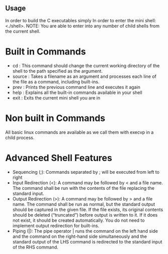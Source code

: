 ## Usage
In order to build the C executables simply <make all>
In order to enter the mini shell: <./shell>. NOTE: You are able to enter into any number of child shells from the current shell.

# Built in Commands
- cd <directory> : This command should change the current working directory of the shell to the path specified as the argument.
- source <file> : Takes a filename as an argument and processes each line of the file as a command, including built-ins.
- prev : Prints the previous command line and executes it again
- help : Explains all the built-in commands available in your shell
- exit : Exits the current mini shell you are in

# Non built in Commands
All basic linux commands are available as we call them with execvp in a child process.

# Advanced Shell Features
- Sequencing (;): Commands separated by ; will be executed from left to right
- Input Redirection (<): A command may be followed by < and a file name. The command shall be run with the contents of the file replacing the standard input.
- Output Redirection (>): A command may be followed by > and a file name. The command shall be run as normal, but the standard output should be captured in the given file. If the file exists, its original contents should be deleted (“truncated”) before output is written to it. If it does not exist, it should be created automatically. You do not need to implement output redirection for built-ins.
- Piping (|): The pipe operator | runs the command on the left hand side and the command on the right-hand side simultaneously and the standard output of the LHS command is redirected to the standard input of the RHS command. 
